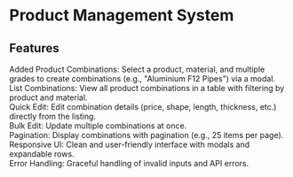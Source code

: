 # Product Management System

## Features
Added Product Combinations: Select a product, material, and multiple grades to create combinations (e.g., "Aluminium F12 Pipes") via a modal. \
List Combinations: View all product combinations in a table with filtering by product and material. \
Quick Edit: Edit combination details (price, shape, length, thickness, etc.) directly from the listing. \
Bulk Edit: Update multiple combinations at once. \
Pagination: Display combinations with pagination (e.g., 25 items per page). \
Responsive UI: Clean and user-friendly interface with modals and expandable rows. \
Error Handling: Graceful handling of invalid inputs and API errors.
